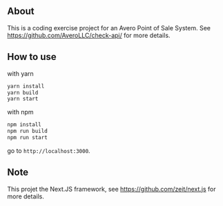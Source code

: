## About

This is a coding exercise project for an Avero Point of Sale System. See https://github.com/AveroLLC/check-api/ for more details.

## How to use

with yarn 

```bash
yarn install
yarn build
yarn start
```

with npm

```bash
npm install
npm run build
npm run start
```

go to `http://localhost:3000`.

## Note 
This projet the Next.JS framework, see https://github.com/zeit/next.js for more details.